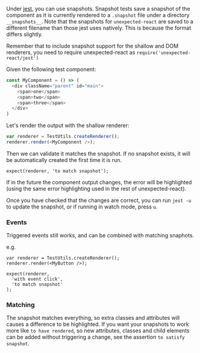 Under [jest](https://facebook.github.io/jest/), you can use snapshots. Snapshot tests save a snapshot of the component as it is currently rendered to a `.snapshot` file under a directory `__snapshots__`. Note that the snapshots for `unexpected-react` are saved to a different filename than those jest uses natively. This is because the format differs slightly.

Remember that to include snapshot support for the shallow and DOM renderers, you need to require unexpected-react as `require('unexpected-react/jest')`

Given the following test component:

```js
const MyComponent = () => (
  <div className="parent" id="main">
    <span>one</span>
    <span>two</span>
    <span>three</span>
  </div>
)
```

Let's render the output with the shallow renderer:

```js
var renderer = TestUtils.createRenderer();
renderer.render(<MyComponent />);
```

Then we can validate it matches the snapshot.  If no snapshot exists, it will be automatically created the first time it is run.      

```js#evaluate:false
expect(renderer, 'to match snapshot');
```

If in the future the component output changes, the error will be highlighted (using the same error highlighting used in the rest of unexpected-react).

Once you have checked that the changes are correct, you can run `jest -u` to update the snapshot, or if running in watch mode, press `u`.

### Events
Triggered events still works, and can be combined with matching snaphots.

e.g.

```js#evaluate:false
var renderer = TestUtils.createRenderer();
renderer.render(<MyButton />);

expect(renderer, 
  'with event click', 
  'to match snapshot'
);
```


### Matching

The snapshot matches everything, so extra classes and attributes will causes a difference to be highlighted.  If you want your snapshots to work more like `to have rendered`, so new attributes, classes and child elements can be added without triggering a change, see the assertion `to satisfy snapshot`.

